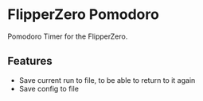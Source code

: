 # FlipperZero Pomodoro
Pomodoro Timer for the FlipperZero.

## Features
* Save current run to file, to be able to return to it again
* Save config to file

